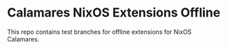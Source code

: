 # Calamares NixOS Extensions Offline
This repo contains test branches for offline extensions for NixOS Calamares.
